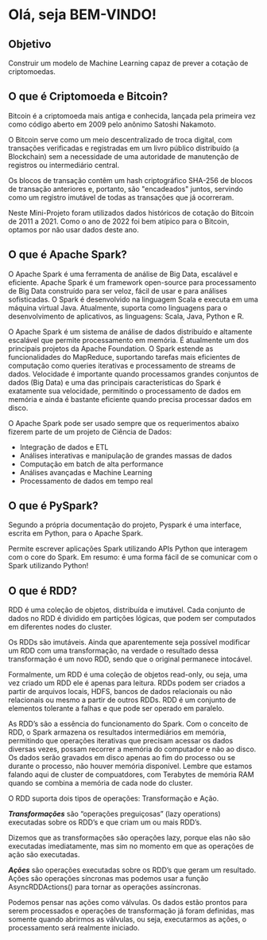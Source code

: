 <h1>Olá, seja BEM-VINDO!</h1>

<div align="left">
  
  <h2>Objetivo</h2>
  <p>Construir um modelo de Machine Learning capaz de prever a cotação de criptomoedas.</p>
  
  <h2>O que é Criptomoeda e Bitcoin?</h2>
    <p>Bitcoin é a criptomoeda mais antiga e conhecida, lançada pela primeira vez como código aberto em 2009 pelo anônimo Satoshi Nakamoto. </p>
    <p>O Bitcoin serve como um meio descentralizado de troca digital, com transações verificadas e registradas em um livro público distribuído (a Blockchain) sem a           necessidade de uma autoridade de manutenção de registros ou intermediário central. </p>
    <p>Os blocos de transação contêm um hash criptográfico SHA-256 de blocos de transação anteriores e, portanto, são "encadeados" juntos, servindo como um registro         imutável de todas as transações que já ocorreram. </p>
    <p>Neste Mini-Projeto foram utilizados dados históricos de cotação do Bitcoin de 2011 a 2021. Como o ano de 2022 foi bem atípico para o Bitcoin, optamos por não usar dados deste ano.</p>
  
  <h2>O que é Apache Spark?</h2>
  <p>O Apache Spark é uma ferramenta de análise de Big Data, escalável e eficiente. Apache Spark é um framework open-source para processamento de Big Data construído para ser veloz, fácil de usar e para análises sofisticadas. O Spark é desenvolvido na linguagem Scala e executa em uma máquina virtual Java. Atualmente, suporta como    linguagens para o desenvolvimento de aplicativos, as linguagens: Scala, Java, Python e R.</p>
  <p>O Apache Spark é um sistema de análise de dados distribuído e altamente escalável que permite processamento em memória. É atualmente um dos principais projetos da Apache Foundation. O Spark estende as funcionalidades do MapReduce, suportando tarefas mais eficientes de computação como queries iterativas e processamento de streams de dados. Velocidade é importante quando processamos grandes conjuntos de dados (Big Data) e uma das principais características do Spark é exatamente sua velocidade, permitindo o processamento de dados em memória e ainda é bastante eficiente quando precisa processar dados em disco.</p>
  <p>O Apache Spark pode ser usado sempre que os requerimentos abaixo fizerem parte de um projeto de Ciência de Dados:</p>
    <ul>
      <li> Integração de dados e ETL </li>
      <li> Análises interativas e manipulação de grandes massas de dados</li>
      <li> Computação em batch de alta performance</li>
      <li> Análises avançadas e Machine Learning</li>
      <li> Processamento de dados em tempo real</li>
    </ul>
  
  <h2>O que é PySpark?</h2>
  <p>Segundo a própria documentação do projeto, Pyspark é uma interface, escrita em Python, para o Apache Spark.</p>
  <p>Permite escrever aplicações Spark utilizando APIs Python que interagem com o core do Spark. Em resumo: é uma forma fácil de se comunicar com o Spark utilizando Python!</p>
  
  <h2>O que é RDD?</h2>
  <p>RDD é uma coleção de objetos, distribuída e imutável. Cada conjunto de dados no RDD é dividido em partições lógicas, que podem ser computados em diferentes nodes do cluster.</p>
  <p>Os RDDs são imutáveis. Ainda que aparentemente seja possível modificar um RDD com uma transformação, na verdade o resultado dessa transformação é um novo RDD, sendo que o original permanece intocável.</p>
  <p>Formalmente, um RDD é uma coleção de objetos read-only, ou seja, uma vez criado um RDD ele é apenas para leitura. RDDs podem ser criados a partir de arquivos locais, HDFS, bancos de dados relacionais ou não relacionais ou mesmo a partir de outros RDDs. RDD é um conjunto de elementos tolerante a falhas e que pode ser operado em paralelo.</p>
  <p>As RDD’s são a essência do funcionamento do Spark. Com o conceito de RDD, o Spark armazena os resultados intermediários em memória, permitindo que operações iterativas que precisam acessar os dados diversas vezes, possam recorrer a memória do computador e não ao disco. Os dados serão gravados em disco apenas ao fim do processo ou se durante o processo, não houver memória disponível. Lembre que estamos falando aqui de cluster de compuatdores, com Terabytes de memória RAM quando se combina a memória de cada node do cluster.</p>
  <p>O RDD suporta dois tipos de operações: Transformação e Ação.</p>
  <p><b><i>Transformações</i></b> são “operações preguiçosas” (lazy operations) executadas sobre os RDD’s e que criam um ou mais RDD’s.</p>
  <p>Dizemos que as transformações são operações lazy, porque elas não são executadas imediatamente, mas sim no momento em que as operações de ação são executadas.</p>
  <p><b><i>Ações</i></b> são operações executadas sobre os RDD’s que geram um resultado. Ações são operações síncronas mas podemos usar a função AsyncRDDActions() para tornar as operações assíncronas.</p>
  <p>Podemos pensar nas ações como válvulas. Os dados estão prontos para serem processados e operações de transformação já foram definidas, mas somente quando abrirmos as válvulas, ou seja, executarmos as ações, o processamento será realmente iniciado.</p>
  
</div>
